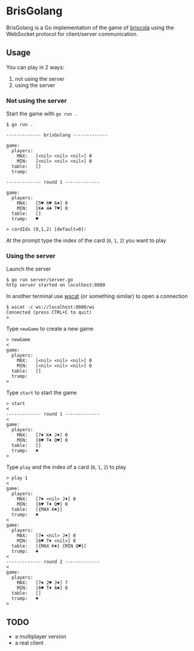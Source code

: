 

# BrisGolang

BrisGolang is a Go implementation of the game of [briscola](https://en.wikipedia.org/wiki/Briscola) using the WebSocket protocol for client/server communication.



## Usage

You can play in 2 ways:

1. not using the server
2. using the server



### Not using the server

Start the game with `go run .`

```
$ go run .

------------- brisGolang -------------

game:       
  players:  
    MAX:   [<nil> <nil> <nil>] 0
    MIN:   [<nil> <nil> <nil>] 0
  table:   []
  trump:   

------------- round 1 -------------

game:       
  players:  
    MAX:   [5♥ 6♥ 6♠] 0
    MIN:   [K♣ 4♣ T♥] 0
  table:   []
  trump:   ♥

> cardIdx (0,1,2) [default=0]:
```

At the prompt type the index of the card (`0`, `1`, `2`) you want to play


### Using the server 

Launch the server

```
$ go run server/server.go 
http server started on localhost:8080
```

In another terminal use [wscat](https://github.com/websockets/wscat) (or something similar) to open a connection 

```
$ wscat -c ws://localhost:8080/ws
Connected (press CTRL+C to quit)
> 
```

Type `newGame` to create a new game

```
> newGame
< 
game:       
  players:  
    MAX:   [<nil> <nil> <nil>] 0
    MIN:   [<nil> <nil> <nil>] 0
  table:   []
  trump:   
> 

```

Type `start` to start the game

```
> start
< 
------------- round 1 -------------
< 
game:       
  players:  
    MAX:   [7♠ K♠ J♦] 0
    MIN:   [6♥ T♦ Q♥] 0
  table:   []
  trump:   ♣
> 
```

Type `play` and the index of a card (`0`, `1`, `2`) to play

```
> play 1
< 
game:       
  players:  
    MAX:   [7♠ <nil> J♦] 0
    MIN:   [6♥ T♦ Q♥] 0
  table:   [{MAX K♠}]
  trump:   ♣
< 
game:       
  players:  
    MAX:   [7♠ <nil> J♦] 0
    MIN:   [6♥ T♦ <nil>] 0
  table:   [{MAX K♠} {MIN Q♥}]
  trump:   ♣
< 
------------- round 2 -------------
< 
game:       
  players:  
    MAX:   [7♠ 2♥ J♦] 7
    MIN:   [6♥ T♦ A♣] 0
  table:   []
  trump:   ♣
> 
```


## TODO

* a multiplayer version
* a real client

